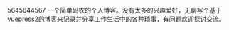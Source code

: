 5645644567
一个简单码农的个人博客。没有太多的兴趣爱好，无聊写个基于<a href="https://liubz.github.io/">vuepress2</a>的博客来记录并分享工作生活中的各种琐事，有问题欢迎探讨交流。

